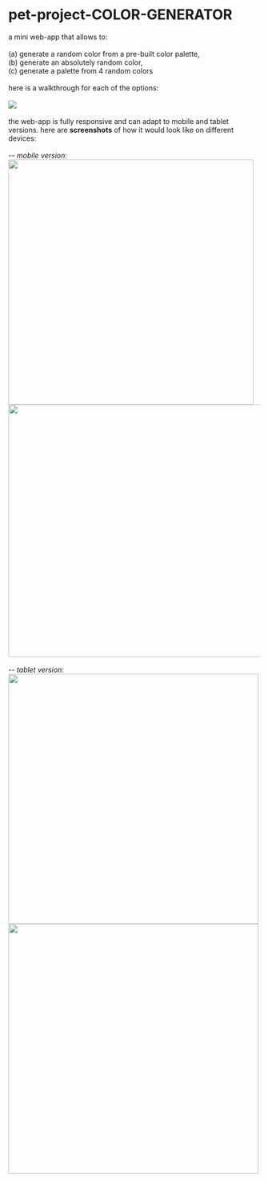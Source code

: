 # pet-project-COLOR-GENERATOR
a mini web-app that allows to: <br><br>
  (a) generate a random color from a pre-built color palette,<br>
  (b) generate an absolutely random color,<br>
  (c) generate a palette from 4 random colors<br><br>
here is a walkthrough for each of the options:<br><br>
![](https://github.com/sonyavibe/pet-project-COLOR-GENERATOR/blob/main/for_readme/color%20generator%20demo.gif)
<br><br>
the web-app is fully responsive and can adapt to mobile and tablet versions. here are <b>screenshots</b> of how it would look like on different devices:<br><br>
-- <i>mobile version: </i><br>
<img src="https://github.com/sonyavibe/pet-project-COLOR-GENERATOR/blob/main/for_readme/mobile%20random.PNG" width="490px"> <img src="https://github.com/sonyavibe/pet-project-COLOR-GENERATOR/blob/main/for_readme/mobile%20palette.PNG" width="505px">
<br><br>
-- <i>tablet version: </i><br>
<img src="https://github.com/sonyavibe/pet-project-COLOR-GENERATOR/blob/main/for_readme/tablet%20palette.PNG" width="500px"> <img src="https://github.com/sonyavibe/pet-project-COLOR-GENERATOR/blob/main/for_readme/tablet%20random.PNG" width="500px">
